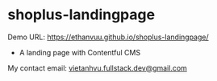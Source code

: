 # shoplus-landingpage

Demo URL: <a src="https://ethanvuu.github.io/shoplus-landingpage/"> https://ethanvuu.github.io/shoplus-landingpage/ </a>

 - A landing page with Contentful CMS 

My contact email: <a src="mailto:vietanhvu.fullstack.dev@gmail.com"> vietanhvu.fullstack.dev@gmail.com </a> 

